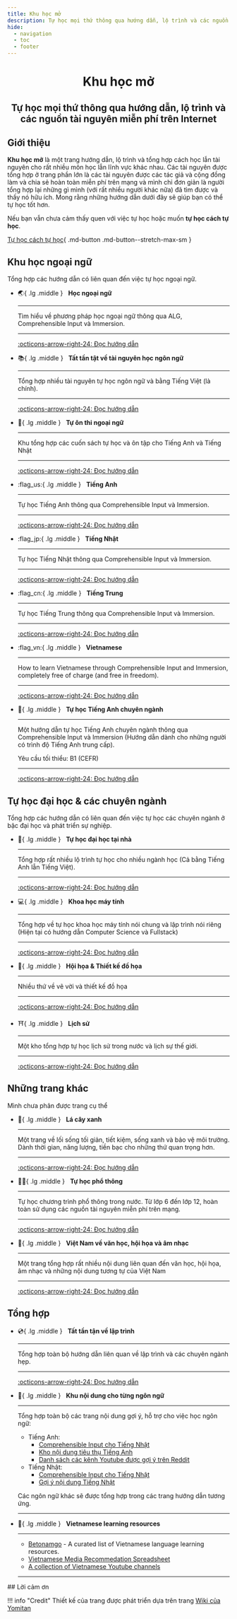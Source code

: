 ```yaml
---
title: Khu học mở
description: Tự học mọi thứ thông qua hướng dẫn, lộ trình và các nguồn tài nguyên miễn phí trên Internet
hide:
  - navigation
  - toc
  - footer
---
```

# <div style="text-align: center">Khu học mở</div>
## <p style="text-align: center">Tự học mọi thứ thông qua hướng dẫn, lộ trình và các nguồn tài nguyên miễn phí trên Internet</p>


## Giới thiệu
**Khu học mở** là một trang hướng dẫn, lộ trình và tổng hợp cách học lẫn tài nguyên cho rất nhiều môn học lẫn lĩnh vực khác nhau. Các tài nguyên được tổng hợp ở trang phần lớn là các tài nguyên được các tác giả và cộng đồng làm và chia sẻ hoàn toàn miễn phí trên mạng và mình chỉ đơn giản là người tổng hợp lại những gì mình (với rất nhiều người khác nữa) đã tìm được và thấy nó hữu ích. Mong rằng những hướng dẫn dưới đây sẽ giúp bạn có thể tự học tốt hơn.

Nếu bạn vẫn chưa cảm thấy quen với việc tự học hoặc muốn **tự học cách tự học**. 

[Tự học cách tự học](huong-dan-tu-hoc/huong-dan-tu-hoc.md){ .md-button .md-button--stretch-max-sm }


## Khu học ngoại ngữ

Tổng hợp các hướng dẫn có liên quan đến việc tự học ngoại ngữ.

<div class="grid cards" markdown>


-   :earth_asia:{ .lg .middle } &nbsp;
    __Học ngoại ngữ__

    ---

    Tìm hiểu về phương pháp học ngoại ngữ thông qua ALG, Comprehensible Input và Immersion.

    ---

    [:octicons-arrow-right-24: Đọc hướng dẫn](./ngoai-ngu/)

-   :books:{ .lg .middle } &nbsp;
    __Tất tần tật về tài nguyên học ngôn ngữ__

    ---

    Tổng hợp nhiều tài nguyên tự học ngôn ngữ và bằng Tiếng Việt (là chính).

    ---

    [:octicons-arrow-right-24: Đọc hướng dẫn](./awesome-ngon-ngu/)

-   :newspaper:{ .lg .middle } &nbsp;
    __Tự ôn thi ngoại ngữ__

    ---

    Khu tổng hợp các cuốn sách tự học và ôn tập cho Tiếng Anh và Tiếng Nhật 

    ---

    [:octicons-arrow-right-24: Đọc hướng dẫn](./luyen-thi-ngon-ngu/)

-   :flag_us:{ .lg .middle } &nbsp;
    __Tiếng Anh__

    ---

    Tự học Tiếng Anh thông qua Comprehensible Input và Immersion. 

    ---

    [:octicons-arrow-right-24: Đọc hướng dẫn](./tieng-anh/)

-   :flag_jp:{ .lg .middle } &nbsp;
    __Tiếng Nhật__

    ---

    Tự học Tiếng Nhật thông qua Comprehensible Input và Immersion. 

    ---

    [:octicons-arrow-right-24: Đọc hướng dẫn](./tieng-nhat/)

-   :flag_cn:{ .lg .middle } &nbsp;
    __Tiếng Trung__

    ---

    Tự học Tiếng Trung thông qua Comprehensible Input và Immersion. 

    ---

    [:octicons-arrow-right-24: Đọc hướng dẫn](./tieng-trung/)

-   :flag_vn:{ .lg .middle } &nbsp;
    __Vietnamese__

    ---

    How to learn Vietnamese through Comprehensible Input and Immersion, completely free of charge (and free in freedom).

    ---

    [:octicons-arrow-right-24: Đọc hướng dẫn](./tieng-trung/)

-   :money_with_wings:{ .lg .middle } &nbsp;
    __Tự học Tiếng Anh chuyên ngành__

    ---

    Một hướng dẫn tự học Tiếng Anh chuyên ngành thông qua Comprehensible Input và Immersion (Hướng dẫn dành cho những người có trình độ Tiếng Anh trung cấp). 
    
    Yêu cầu tối thiểu: B1 (CEFR) 

    ---

    [:octicons-arrow-right-24: Đọc hướng dẫn](./tieng-anh-chuyen-nganh/)

</div>


## Tự học đại học & các chuyên ngành

Tổng hợp các hướng dẫn có liên quan đến việc tự học các chuyên ngành ở bậc đại học và phát triển sự nghiệp.

<div class="grid cards" markdown>

-   :school:{ .lg .middle } &nbsp;
    __Tự học đại học tại nhà__

    ---

    Tổng hợp rất nhiều lộ trình tự học cho nhiều ngành học (Cả bằng Tiếng Anh lẫn Tiếng Việt).

    ---

    [:octicons-arrow-right-24: Đọc hướng dẫn](./tu-hoc-dai-hoc/)

-   :computer:{ .lg .middle } &nbsp;
    __Khoa học máy tính__

    ---

    Tổng hợp về tự học khoa học máy tính nói chung và lập trình nói riêng (Hiện tại có hướng dẫn Computer Science và Fullstack)

    ---

    [:octicons-arrow-right-24: Đọc hướng dẫn](./khoa-hoc-may-tinh)

-   :art:{ .lg .middle } &nbsp;
    __Hội họa & Thiết kế đồ họa__

    ---

    Nhiều thứ về vẽ vời và thiết kế đồ họa

    ---

    [:octicons-arrow-right-24: Đọc hướng dẫn](./ve/)

-   :shinto_shrine:{ .lg .middle } &nbsp;
    __Lịch sử__

    ---

    Một kho tổng hợp tự học lịch sử trong nước và lịch sự thế giới.

    ---

    [:octicons-arrow-right-24: Đọc hướng dẫn](./lich-su/)

</div>

## Những trang khác

Mình chưa phân được trang cụ thể

<div class="grid cards" markdown>

-   :leafy_green:{ .lg .middle } &nbsp;
    __Lá cây xanh__

    ---

    Một trang về lối sống tối giản, tiết kiệm, sống xanh và bảo vệ môi trường. Dành thời gian, năng lượng, tiền bạc cho những thứ quan trọng hơn.

    ---

    [:octicons-arrow-right-24: Đọc hướng dẫn](./la-cay-xanh/)

-   :student:{ .lg .middle } &nbsp;
    __Tự học phổ thông__

    ---

    Tự học chương trình phổ thông trong nước. Từ lớp 6 đến lớp 12, hoàn toàn sử dụng các nguồn tài nguyên miễn phí trên mạng.


    ---

    [:octicons-arrow-right-24: Đọc hướng dẫn](./pho-thong/)

-   :pencil:{ .lg .middle } &nbsp;
    __Việt Nam về văn học, hội họa và âm nhạc__

    ---

    Một trang tổng hợp rất nhiều nội dung liên quan đến văn học, hội họa, âm nhạc và những nội dung tương tự của Việt Nam

    ---

    [:octicons-arrow-right-24: Đọc hướng dẫn](./viet-nam-va-nghe-thuat/)

</div>

## Tổng hợp

<div class="grid cards" markdown>

-   :cd:{ .lg .middle } &nbsp;
    __Tất tần tận về lập trình__

    ---

    Tổng hợp toàn bộ hướng dẫn liên quan về lập trình và các chuyên ngành hẹp.

    ---

    [:octicons-arrow-right-24: Đọc hướng dẫn](./awesome-lap-trinh/)

-   :cupcake:{ .lg .middle } &nbsp;
    __Khu nội dung cho từng ngôn ngữ__

    ---

    Tổng hợp toàn bộ các trang nội dung gợi ý, hỗ trợ cho việc học ngôn ngữ:

    - Tiếng Anh:
        - [Comprehensible Input cho Tiếng Nhật](https://daihocmo.github.io/tieng-anh/input/)
        - [Kho nội dung tiêu thụ Tiếng Anh](https://daihocmo.github.io/awesome-ngon-ngu/media-recs/tieng-anh/)
        - [Danh sách các kênh Youtube được gợi ý trên Reddit](https://daihocmo.github.io/awesome-ngon-ngu/ngon-ngu/tieng-anh/youtube-channel.html)
    - Tiếng Nhật:
        - [Comprehensible Input cho Tiếng Nhật](https://daihocmo.github.io/awesome-ngon-ngu/ngon-ngu/tieng-nhat/input.html)
        - [Gợi ý nội dung Tiếng Nhật](https://daihocmo.github.io/awesome-ngon-ngu/ngon-ngu/tieng-nhat/recommendation.html)

    Các ngôn ngữ khác sẽ được tổng hợp trong các trang hướng dẫn tương ứng.

    ---

-   :closed_book:{ .lg .middle } &nbsp;
    __Vietnamese learning resources__

    ---

    - [Betonamgo](https://daihocmo.github.io/betonamgo/) - A curated list of Vietnamese language learning resources.
    - [Vietnamese Media Recommedation Spreadsheet](https://daihocmo.github.io/awesome-ngon-ngu/media-recs/tieng-viet/)
    - [A collection of Vietnamese Youtube channels](https://daihocmo.github.io/awesome-ngon-ngu/media-recs/tieng-viet/noi-dung-tieng-viet.html)

    ---

</div>
## Lời cảm ơn

!!! info "Credit"
    Thiết kế của trang được phát triển dựa trên trang [Wiki của Yomitan](https://yomitan.wiki/)

